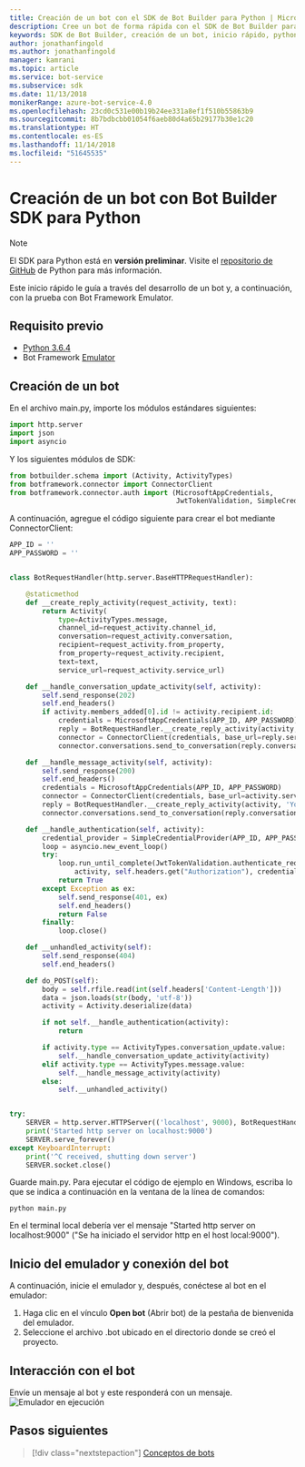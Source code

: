 ```yaml
---
title: Creación de un bot con el SDK de Bot Builder para Python | Microsoft Docs
description: Cree un bot de forma rápida con el SDK de Bot Builder para Python.
keywords: SDK de Bot Builder, creación de un bot, inicio rápido, python, introducción
author: jonathanfingold
ms.author: jonathanfingold
manager: kamrani
ms.topic: article
ms.service: bot-service
ms.subservice: sdk
ms.date: 11/13/2018
monikerRange: azure-bot-service-4.0
ms.openlocfilehash: 23cd0c531e00b19b24ee331a8ef1f510b55863b9
ms.sourcegitcommit: 8b7bdbcbb01054f6aeb80d4a65b29177b30e1c20
ms.translationtype: HT
ms.contentlocale: es-ES
ms.lasthandoff: 11/14/2018
ms.locfileid: "51645535"
---
```

# <a name="create-a-bot-with-the-bot-builder-sdk-for-python"></a>Creación de un bot con Bot Builder SDK para Python

>[!NOTE] 
> El SDK para Python está en **versión preliminar**. Visite el [repositorio de GitHub](https://github.com/Microsoft/botbuilder-python) de Python para más información. 

Este inicio rápido le guía a través del desarrollo de un bot y, a continuación, con la prueba con Bot Framework Emulator. 

## <a name="pre-requisite"></a>Requisito previo
- [Python 3.6.4](https://www.python.org/downloads/) 
- Bot Framework [Emulator](https://aka.ms/Emulator-wiki-getting-started)

## <a name="create-a-bot"></a>Creación de un bot
En el archivo main.py, importe los módulos estándares siguientes:

```python
import http.server
import json
import asyncio
```

Y los siguientes módulos de SDK:
```python
from botbuilder.schema import (Activity, ActivityTypes)
from botframework.connector import ConnectorClient
from botframework.connector.auth import (MicrosoftAppCredentials,
                                         JwtTokenValidation, SimpleCredentialProvider)
```
A continuación, agregue el código siguiente para crear el bot mediante ConnectorClient:
```python
APP_ID = ''
APP_PASSWORD = ''


class BotRequestHandler(http.server.BaseHTTPRequestHandler):

    @staticmethod
    def __create_reply_activity(request_activity, text):
        return Activity(
            type=ActivityTypes.message,
            channel_id=request_activity.channel_id,
            conversation=request_activity.conversation,
            recipient=request_activity.from_property,
            from_property=request_activity.recipient,
            text=text,
            service_url=request_activity.service_url)

    def __handle_conversation_update_activity(self, activity):
        self.send_response(202)
        self.end_headers()
        if activity.members_added[0].id != activity.recipient.id:
            credentials = MicrosoftAppCredentials(APP_ID, APP_PASSWORD)
            reply = BotRequestHandler.__create_reply_activity(activity, 'Hello and welcome to the echo bot!')
            connector = ConnectorClient(credentials, base_url=reply.service_url)
            connector.conversations.send_to_conversation(reply.conversation.id, reply)

    def __handle_message_activity(self, activity):
        self.send_response(200)
        self.end_headers()
        credentials = MicrosoftAppCredentials(APP_ID, APP_PASSWORD)
        connector = ConnectorClient(credentials, base_url=activity.service_url)
        reply = BotRequestHandler.__create_reply_activity(activity, 'You said: %s' % activity.text)
        connector.conversations.send_to_conversation(reply.conversation.id, reply)

    def __handle_authentication(self, activity):
        credential_provider = SimpleCredentialProvider(APP_ID, APP_PASSWORD)
        loop = asyncio.new_event_loop()
        try:
            loop.run_until_complete(JwtTokenValidation.authenticate_request(
                activity, self.headers.get("Authorization"), credential_provider))
            return True
        except Exception as ex:
            self.send_response(401, ex)
            self.end_headers()
            return False
        finally:
            loop.close()

    def __unhandled_activity(self):
        self.send_response(404)
        self.end_headers()

    def do_POST(self):
        body = self.rfile.read(int(self.headers['Content-Length']))
        data = json.loads(str(body, 'utf-8'))
        activity = Activity.deserialize(data)

        if not self.__handle_authentication(activity):
            return

        if activity.type == ActivityTypes.conversation_update.value:
            self.__handle_conversation_update_activity(activity)
        elif activity.type == ActivityTypes.message.value:
            self.__handle_message_activity(activity)
        else:
            self.__unhandled_activity()


try:
    SERVER = http.server.HTTPServer(('localhost', 9000), BotRequestHandler)
    print('Started http server on localhost:9000')
    SERVER.serve_forever()
except KeyboardInterrupt:
    print('^C received, shutting down server')
    SERVER.socket.close()
```


Guarde main.py. Para ejecutar el código de ejemplo en Windows, escriba lo que se indica a continuación en la ventana de la línea de comandos:
```
python main.py
```
En el terminal local debería ver el mensaje "Started http server on localhost:9000" ("Se ha iniciado el servidor http en el host local:9000").

## <a name="start-the-emulator-and-connect-your-bot"></a>Inicio del emulador y conexión del bot

A continuación, inicie el emulador y, después, conéctese al bot en el emulador:

1. Haga clic en el vínculo **Open bot** (Abrir bot) de la pestaña de bienvenida del emulador. 
2. Seleccione el archivo .bot ubicado en el directorio donde se creó el proyecto.

## <a name="interact-with-your-bot"></a>Interacción con el bot

Envíe un mensaje al bot y este responderá con un mensaje.
![Emulador en ejecución](../media/emulator-v4/emulator-running.png)


## <a name="next-steps"></a>Pasos siguientes

> [!div class="nextstepaction"]
> [Conceptos de bots](../v4sdk/bot-builder-basics.md)
